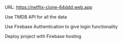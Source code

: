 URL: https://netflix-clone-64ddd.web.app

Use TMDB API for all the data

Use Firebase Authentication to give login functionality 

Deploy project with Firebase hosting
